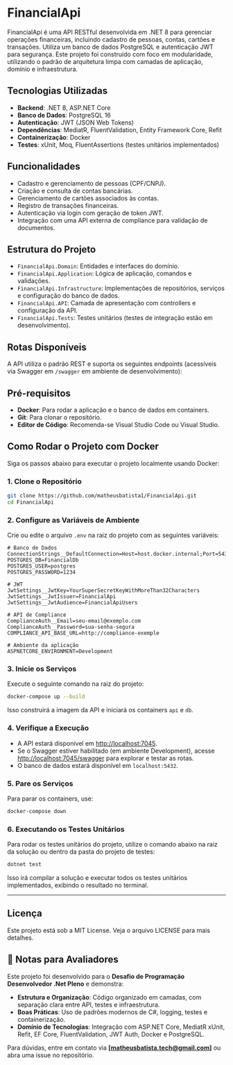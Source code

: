 # FinancialApi

FinancialApi é uma API RESTful desenvolvida em .NET 8 para gerenciar operações financeiras, incluindo cadastro de pessoas, contas, cartões e transações. Utiliza um banco de dados PostgreSQL e autenticação JWT para segurança. Este projeto foi construído com foco em modularidade, utilizando o padrão de arquitetura limpa com camadas de aplicação, domínio e infraestrutura.

## Tecnologias Utilizadas

- **Backend**: .NET 8, ASP.NET Core
- **Banco de Dados**: PostgreSQL 16
- **Autenticação**: JWT (JSON Web Tokens)
- **Dependências**: MediatR, FluentValidation, Entity Framework Core, Refit
- **Containerização**: Docker
- **Testes**: xUnit, Moq, FluentAssertions (testes unitários implementados)

## Funcionalidades

- Cadastro e gerenciamento de pessoas (CPF/CNPJ).
- Criação e consulta de contas bancárias.
- Gerenciamento de cartões associados às contas.
- Registro de transações financeiras.
- Autenticação via login com geração de token JWT.
- Integração com uma API externa de compliance para validação de documentos.

## Estrutura do Projeto

- `FinancialApi.Domain`: Entidades e interfaces do domínio.
- `FinancialApi.Application`: Lógica de aplicação, comandos e validações.
- `FinancialApi.Infrastructure`: Implementações de repositórios, serviços e configuração do banco de dados.
- `FinancialApi.API`: Camada de apresentação com controllers e configuração da API.
- `FinancialApi.Tests`: Testes unitários (testes de integração estão em desenvolvimento).

## Rotas Disponíveis

A API utiliza o padrão REST e suporta os seguintes endpoints (acessíveis via Swagger em `/swagger` em ambiente de desenvolvimento):

## Pré-requisitos

- **Docker**: Para rodar a aplicação e o banco de dados em containers.
- **Git**: Para clonar o repositório.
- **Editor de Código**: Recomenda-se Visual Studio Code ou Visual Studio.

## Como Rodar o Projeto com Docker

Siga os passos abaixo para executar o projeto localmente usando Docker:

### 1. Clone o Repositório

```bash
git clone https://github.com/matheusbatista1/FinancialApi.git
cd FinancialApi
```

### 2. Configure as Variáveis de Ambiente

Crie ou edite o arquivo `.env` na raiz do projeto com as seguintes variáveis:

```plaintext
# Banco de Dados
ConnectionStrings__DefaultConnection=Host=host.docker.internal;Port=5432;Database=financialapidb;Username=postgres;Password=1234
POSTGRES_DB=FinancialDb
POSTGRES_USER=postgres
POSTGRES_PASSWORD=1234

# JWT
JwtSettings__JwtKey=YourSuperSecretKeyWithMoreThan32Characters
JwtSettings__JwtIssuer=FinancialApi
JwtSettings__JwtAudience=FinancialApiUsers

# API de Compliance
ComplianceAuth__Email=seu-email@exemplo.com
ComplianceAuth__Password=sua-senha-segura
COMPLIANCE_API_BASE_URL=http://compliance-exemple

# Ambiente da aplicação
ASPNETCORE_ENVIRONMENT=Development
```

### 3. Inicie os Serviços

Execute o seguinte comando na raiz do projeto:

```bash
docker-compose up --build
```

Isso construirá a imagem da API e iniciará os containers `api` e `db`.

### 4. Verifique a Execução

- A API estará disponível em [http://localhost:7045](http://localhost:7045).
- Se o Swagger estiver habilitado (em ambiente Development), acesse [http://localhost:7045/swagger](http://localhost:7045/swagger) para explorar e testar as rotas.
- O banco de dados estará disponível em `localhost:5432`.

### 5. Pare os Serviços

Para parar os containers, use:

```bash
docker-compose down
```

### 6. Executando os Testes Unitários

Para rodar os testes unitários do projeto, utilize o comando abaixo na raiz da solução ou dentro da pasta do projeto de testes:

```bash
dotnet test
```

Isso irá compilar a solução e executar todos os testes unitários implementados, exibindo o resultado no terminal.

---

## Licença

Este projeto está sob a MIT License. Veja o arquivo LICENSE para mais detalhes.

## 📝 Notas para Avaliadores

Este projeto foi desenvolvido para o **Desafio de Programação Desenvolvedor .Net Pleno** e demonstra:

- **Estrutura e Organização**: Código organizado em camadas, com separação clara entre API, testes e infraestrutura.
- **Boas Práticas**: Uso de padrões modernos de C#, logging, testes e containerização.
- **Domínio de Tecnologias**: Integração com ASP.NET Core, MediatR xUnit, Refit, EF Core, FluentValidation, JWT Auth, Docker e PostgreSQL.

Para dúvidas, entre em contato via **[matheusbatista.tech@gmail.com]** ou abra uma issue no repositório.
